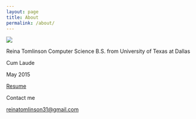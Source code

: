 ```yaml
---
layout: page
title: About
permalink: /about/
---
```


<img src="https://raw.githubusercontent.com/reinatomlinson/reinatomlinson.github.io/master/images/ReinaTomlinsonUTDGraduation.jpg" />

Reina Tomlinson
Computer Science B.S. from University of Texas at Dallas

Cum Laude

May 2015

[Resume](/images/ReinaTomlinsonResume2016.pdf)

Contact me

[reinatomlinson31@gmail.com](mailto:reinatomlinson31@gmail.com)
